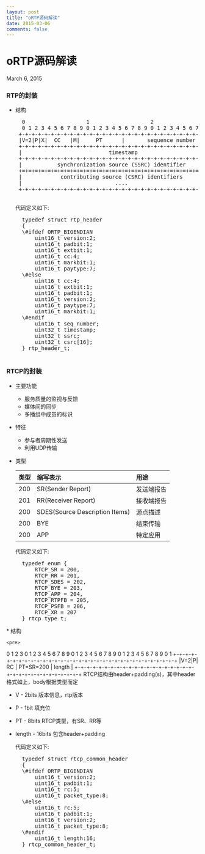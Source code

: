 ```yaml
---
layout: post
title: "oRTP源码解读"
date: 2015-03-06
comments: false
---
```

# oRTP源码解读
March 6, 2015

### RTP的封装
* 结构
	<pre>
	0                   1                   2                   3
    0 1 2 3 4 5 6 7 8 9 0 1 2 3 4 5 6 7 8 9 0 1 2 3 4 5 6 7 8 9 0 1
   +-+-+-+-+-+-+-+-+-+-+-+-+-+-+-+-+-+-+-+-+-+-+-+-+-+-+-+-+-+-+-+-+
   |V=2|P|X|  CC   |M|     PT      |       sequence number         |
   +-+-+-+-+-+-+-+-+-+-+-+-+-+-+-+-+-+-+-+-+-+-+-+-+-+-+-+-+-+-+-+-+
   |                           timestamp                           |
   +-+-+-+-+-+-+-+-+-+-+-+-+-+-+-+-+-+-+-+-+-+-+-+-+-+-+-+-+-+-+-+-+
   |           synchronization source (SSRC) identifier            |
   +=+=+=+=+=+=+=+=+=+=+=+=+=+=+=+=+=+=+=+=+=+=+=+=+=+=+=+=+=+=+=+=+
   |            contributing source (CSRC) identifiers             |
   |                             ....                              |
   +-+-+-+-+-+-+-+-+-+-+-+-+-+-+-+-+-+-+-+-+-+-+-+-+-+-+-+-+-+-+-+-+
   </pre>
	代码定义如下:
	<pre>
	typedef struct rtp_header
	{
	\#ifdef ORTP_BIGENDIAN
		uint16_t version:2;
		uint16_t padbit:1;
		uint16_t extbit:1;
		uint16_t cc:4;
		uint16_t markbit:1;
		uint16_t paytype:7;
	\#else
		uint16_t cc:4;
		uint16_t extbit:1;
		uint16_t padbit:1;
		uint16_t version:2;
		uint16_t paytype:7;
		uint16_t markbit:1;
	\#endif
		uint16_t seq_number;
		uint32_t timestamp;
		uint32_t ssrc;
		uint32_t csrc[16];
	} rtp_header_t;
	</pre>
	
### RTCP的封装
* 主要功能
	* 服务质量的监视与反馈
	* 媒体间的同步
	* 多播组中成员的标识
* 特征
	* 参与者周期性发送
	* 利用UDP传输
* 类型

	|类型|缩写表示|用途|
	|:--|:--|:--|
	|200|SR(Sender Report)|发送端报告|
	|201|RR(Receiver Report)|接收端报告|
	|200|SDES(Source Description Items)|源点描述|
	|200|BYE|结束传输|
	|200|APP|特定应用|
	
	代码定义如下:
	<pre>
	typedef enum {
		RTCP_SR = 200,
		RTCP_RR = 201,
		RTCP_SDES = 202,
		RTCP_BYE = 203,
		RTCP_APP = 204,
		RTCP_RTPFB = 205,
		RTCP_PSFB = 206,
		RTCP_XR = 207
	} rtcp_type_t;
</pre>
* 结构

	<pre>
 0                   1                   2                   3
 0 1 2 3 4 5 6 7 8 9 0 1 2 3 4 5 6 7 8 9 0 1 2 3 4 5 6 7 8 9 0 1
+-+-+-+-+-+-+-+-+-+-+-+-+-+-+-+-+-+-+-+-+-+-+-+-+-+-+-+-+-+-+-+-+
|V=2|P|    RC   |   PT=SR=200   |             length            |
+-+-+-+-+-+-+-+-+-+-+-+-+-+-+-+-+-+-+-+-+-+-+-+-+-+-+-+-+-+-+-+-+
</pre>
RTCP结构由header+padding(s)，其中header格式如上，body根据类型而定

* V - 2bits 版本信息，rtp版本
* P - 1bit 填充位
* PT - 8bits RTCP类型，有SR、RR等
* length - 16bits 包含header+padding

	代码定义如下:
	<pre>
	typedef struct rtcp_common_header
	{
	\#ifdef ORTP_BIGENDIAN
		uint16_t version:2;
		uint16_t padbit:1;
		uint16_t rc:5;
		uint16_t packet_type:8;
	\#else
		uint16_t rc:5;
		uint16_t padbit:1;
		uint16_t version:2;
		uint16_t packet_type:8;
	\#endif
		uint16_t length:16;
	} rtcp_common_header_t;

	</pre>
